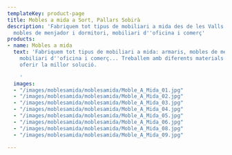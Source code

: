 ```yaml
---
templateKey: product-page
title: Mobles a mida a Sort, Pallars Sobirà
description: 'Fabriquem tot tipus de mobiliari a mida des de les Valls d''Àneu: armaris,
  mobles de menjador i dormitori, mobiliari d''oficina i comerç'
products:
- name: Mobles a mida
  text: 'Fabriquem tot tipus de mobiliari a mida: armaris, mobles de menjador i dormitori,
    mobiliari d''oficina i comerç... Treballem amb diferents materials per poder-te
    oferir la millor solució.

    '
  images:
  - "/images/moblesamida/moblesamida/Moble_A_Mida_01.jpg"
  - "/images/moblesamida/moblesamida/Moble_A_Mida_02.jpg"
  - "/images/moblesamida/moblesamida/Moble_A_Mida_03.jpg"
  - "/images/moblesamida/moblesamida/Moble_A_Mida_04.jpg"
  - "/images/moblesamida/moblesamida/Moble_A_Mida_05.jpg"
  - "/images/moblesamida/moblesamida/Moble_A_Mida_06.jpg"
  - "/images/moblesamida/moblesamida/Moble_A_Mida_08.jpg"
  - "/images/moblesamida/moblesamida/Moble_A_Mida_09.jpg"

---
```

